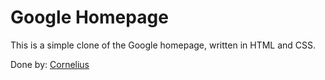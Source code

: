 # Google Homepage

This is a simple clone of the Google homepage, written in HTML and CSS.

Done by: [Cornelius](https://twitter.com/corneal64)
